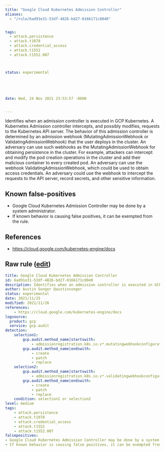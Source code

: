 ```yaml
---
title: "Google Cloud Kubernetes Admission Controller"
aliases:
  - "/rule/6ad91e31-53df-4826-bd27-0166171c8040"


tags:
  - attack.persistence
  - attack.t1078
  - attack.credential_access
  - attack.t1552
  - attack.t1552.007



status: experimental





date: Wed, 24 Nov 2021 23:53:57 -0600


---
```


Identifies when an admission controller is executed in GCP Kubernetes. A Kubernetes Admission controller intercepts, and possibly modifies, requests to the Kubernetes API server. The behavior of this admission controller is determined by an admission webhook (MutatingAdmissionWebhook or ValidatingAdmissionWebhook) that the user deploys in the cluster. An adversary can use such webhooks as the MutatingAdmissionWebhook for obtaining persistence in the cluster. For example, attackers can intercept and modify the pod creation operations in the cluster and add their malicious container to every created pod. An adversary can use the webhook ValidatingAdmissionWebhook, which could be used to obtain access credentials. An adversary could use the webhook to intercept the requests to the API server, record secrets, and other sensitive information.

<!--more-->


## Known false-positives

* Google Cloud Kubernetes Admission Controller may be done by a system administrator.
* If known behavior is causing false positives, it can be exempted from the rule.



## References

* https://cloud.google.com/kubernetes-engine/docs


## Raw rule ([edit](https://github.com/SigmaHQ/sigma/edit/master/rules/cloud/gcp/gcp_kubernetes_admission_controller.yml))
```yaml
title: Google Cloud Kubernetes Admission Controller
id: 6ad91e31-53df-4826-bd27-0166171c8040
description: Identifies when an admission controller is executed in GCP Kubernetes. A Kubernetes Admission controller intercepts, and possibly modifies, requests to the Kubernetes API server. The behavior of this admission controller is determined by an admission webhook (MutatingAdmissionWebhook or ValidatingAdmissionWebhook) that the user deploys in the cluster. An adversary can use such webhooks as the MutatingAdmissionWebhook for obtaining persistence in the cluster. For example, attackers can intercept and modify the pod creation operations in the cluster and add their malicious container to every created pod. An adversary can use the webhook ValidatingAdmissionWebhook, which could be used to obtain access credentials. An adversary could use the webhook to intercept the requests to the API server, record secrets, and other sensitive information.
author: Austin Songer @austinsonger
status: experimental
date: 2021/11/25
modified: 2021/11/26
references:
    - https://cloud.google.com/kubernetes-engine/docs
logsource:
  product: gcp
  service: gcp.audit
detection:
    selection1:
        gcp.audit.method_name|startswith: 
            - admissionregistration.k8s.io.v*.mutatingwebhookconfigurations.
        gcp.audit.method_name|endswith: 
            - create
            - patch
            - replace
    selection2:
        gcp.audit.method_name|startswith: 
            - admissionregistration.k8s.io.v*.validatingwebhookconfigurations.
        gcp.audit.method_name|endswith: 
            - create
            - patch
            - replace
    condition: selection1 or selection2
level: medium
tags:
    - attack.persistence
    - attack.t1078
    - attack.credential_access
    - attack.t1552
    - attack.t1552.007
falsepositives:
- Google Cloud Kubernetes Admission Controller may be done by a system administrator. 
- If known behavior is causing false positives, it can be exempted from the rule.

```
